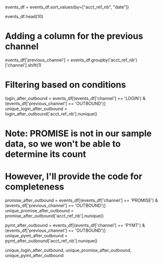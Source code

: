 events_df = events_df.sort_values(by=["acct_ref_nb", "date"])

events_df.head(10)

# Adding a column for the previous channel
events_df['previous_channel'] = events_df.groupby('acct_ref_nb')['channel'].shift(1)

# Filtering based on conditions
login_after_outbound = events_df[(events_df['channel'] == 'LOGIN') & (events_df['previous_channel'] == 'OUTBOUND')]
unique_login_after_outbound = login_after_outbound['acct_ref_nb'].nunique()

# Note: PROMISE is not in our sample data, so we won't be able to determine its count
# However, I'll provide the code for completeness
promise_after_outbound = events_df[(events_df['channel'] == 'PROMISE') & (events_df['previous_channel'] == 'OUTBOUND')]
unique_promise_after_outbound = promise_after_outbound['acct_ref_nb'].nunique()

pymt_after_outbound = events_df[(events_df['channel'] == 'PYMT') & (events_df['previous_channel'] == 'OUTBOUND')]
unique_pymt_after_outbound = pymt_after_outbound['acct_ref_nb'].nunique()

unique_login_after_outbound, unique_promise_after_outbound, unique_pymt_after_outbound
